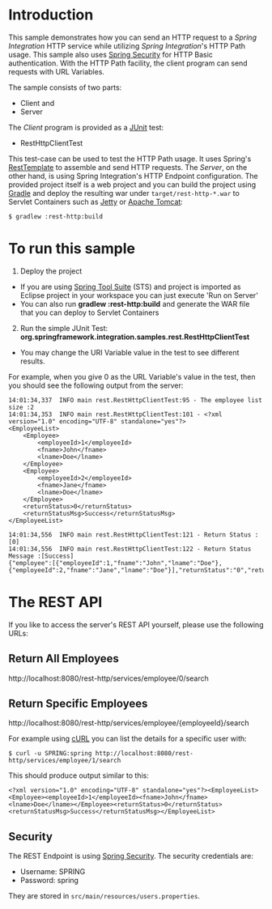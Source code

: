 # Introduction

This sample demonstrates how you can send an HTTP request to a *Spring Integration* HTTP service while utilizing *Spring Integration*'s HTTP Path usage. This sample also uses [Spring Security][] for HTTP Basic authentication. With the HTTP Path facility, the client program can send requests with URL Variables.

The sample consists of two parts:

* Client and
* Server

The *Client* program is provided as a [JUnit][] test:

* RestHttpClientTest

This test-case can be used to test the HTTP Path usage. It uses Spring's [RestTemplate][] to assemble and send HTTP requests. The *Server*, on the other hand, is using Spring Integration's HTTP Endpoint configuration. 
The provided project itself is a web project and you can build the project using [Gradle][] and deploy the resulting 
war under `target/rest-http-*.war` to Servlet Containers such as [Jetty][] or [Apache Tomcat][]:

	$ gradlew :rest-http:build

# To run this sample

1. Deploy the project
  - If you are using [Spring Tool Suite][] (STS) and project is imported as Eclipse project in your workspace you can just execute 'Run on Server'
  - You can also run **gradlew :rest-http:build** and generate the WAR file that you can deploy to Servlet Containers
2. Run the simple JUnit Test: **org.springframework.integration.samples.rest.RestHttpClientTest**
  - You may change the URI Variable value in the test to see different results.

For example, when you give 0 as the URL Variable's value in the test, then you should see the following output from the server:

	14:01:34,337  INFO main rest.RestHttpClientTest:95 - The employee list size :2
	14:01:34,353  INFO main rest.RestHttpClientTest:101 - <?xml version="1.0" encoding="UTF-8" standalone="yes"?>
	<EmployeeList>
	    <Employee>
	        <employeeId>1</employeeId>
	        <fname>John</fname>
	        <lname>Doe</lname>
	    </Employee>
	    <Employee>
	        <employeeId>2</employeeId>
	        <fname>Jane</fname>
	        <lname>Doe</lname>
	    </Employee>
	    <returnStatus>0</returnStatus>
	    <returnStatusMsg>Success</returnStatusMsg>
	</EmployeeList>

	14:01:34,556  INFO main rest.RestHttpClientTest:121 - Return Status :[0]
	14:01:34,556  INFO main rest.RestHttpClientTest:122 - Return Status Message :[Success]
	{"employee":[{"employeeId":1,"fname":"John","lname":"Doe"},{"employeeId":2,"fname":"Jane","lname":"Doe"}],"returnStatus":"0","returnStatusMsg":"Success"}

# The REST API

If you like to access the server's REST API yourself, please use the following URLs:

## Return All Employees

http://localhost:8080/rest-http/services/employee/0/search

## Return Specific Employees

http://localhost:8080/rest-http/services/employee/{employeeId}/search

For example using [cURL][] you can list the details for a specific user with:

	$ curl -u SPRING:spring http://localhost:8080/rest-http/services/employee/1/search

This should produce output similar to this:

	<?xml version="1.0" encoding="UTF-8" standalone="yes"?><EmployeeList><Employee><employeeId>1</employeeId><fname>John</fname><lname>Doe</lname></Employee><returnStatus>0</returnStatus><returnStatusMsg>Success</returnStatusMsg></EmployeeList>

## Security

The REST Endpoint is using [Spring Security][]. The security credentials are:

* Username: SPRING
* Password: spring

They are stored in `src/main/resources/users.properties`.

[Apache Tomcat]: http://tomcat.apache.org/
[cURL]: http://en.wikipedia.org/wiki/CURL
[Jetty]: http://www.eclipse.org/jetty/
[JUnit]: http://junit.org/
[Gradle]: http://www.gradle.org
[RestTemplate]: http://static.springsource.org/spring/docs/current/javadoc-api/org/springframework/web/client/RestTemplate.html
[Spring Security]: http://www.springsource.org/spring-security
[Spring Tool Suite]: http://www.springsource.org/sts
